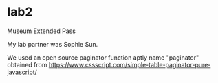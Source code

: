 # lab2
Museum Extended Pass

My lab partner was Sophie Sun.

We used an open source paginator function aptly name "paginator" obtained from https://www.cssscript.com/simple-table-paginator-pure-javascript/